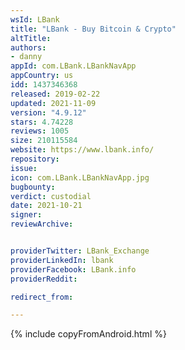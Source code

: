 ```yaml
---
wsId: LBank
title: "LBank - Buy Bitcoin & Crypto"
altTitle: 
authors:
- danny
appId: com.LBank.LBankNavApp
appCountry: us
idd: 1437346368
released: 2019-02-22
updated: 2021-11-09
version: "4.9.12"
stars: 4.74228
reviews: 1005
size: 210115584
website: https://www.lbank.info/
repository: 
issue: 
icon: com.LBank.LBankNavApp.jpg
bugbounty: 
verdict: custodial
date: 2021-10-21
signer: 
reviewArchive:


providerTwitter: LBank_Exchange
providerLinkedIn: lbank
providerFacebook: LBank.info
providerReddit: 

redirect_from:

---
```


{% include copyFromAndroid.html %}
